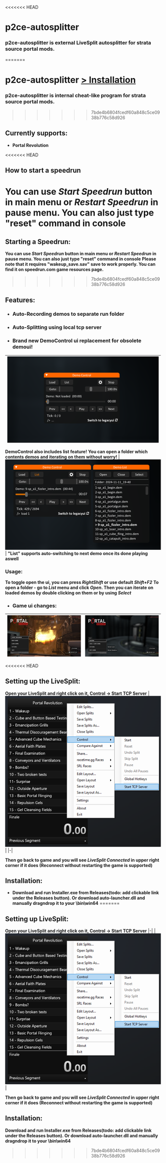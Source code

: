 <<<<<<< HEAD
# p2ce-autosplitter
### p2ce-autosplitter is external LiveSplit autosplitter for strata source portal mods.
=======
# p2ce-autosplitter **[> Installation](#Installation)**
### p2ce-autosplitter is internal cheat-like program for strata source portal mods.
>>>>>>> 7bde4b6804fcedf60a848c5ce0938b776c58d926

## **Currently supports:**
- **Portal Revolution**

<<<<<<< HEAD
## **How to start a speedrun**
**You can use *Start Speedrun* button in main menu or *Restart Speedrun* in pause menu. You can also just type "reset" command in console**
=======
## **Starting a Speedrun:**
**You can use *Start Speedrun* button in main menu or *Restart Speedrun* in pause menu. You can also just type "reset" command in console**
**Please note that it requires "wakeup_save.sav" save to work properly. You can find it on speedrun.com game resources page.**
>>>>>>> 7bde4b6804fcedf60a848c5ce0938b776c58d926

## Features:
- ### **Auto-Recording demos to separate run folder**
- ### **Auto-Splitting using local tcp server**
- ### **Brand new DemoControl ui replacement for obsolete demoui!**
| ![img](images/democontrol_preview.png) |
|-|
**DemoControl also includes list feature!**
**You can open a folder which contents demos and iterating on them without worry!**
| ![img](images/democontrol_list_preview.png) |
**"List" supports auto-switching to next demo once its done playing aswell**

### Usage:
**To toggle open the ui, you can press *RightShift* or use default *Shift+F2***
**To open a folder - go to *List* menu and click *Open*. Then you can iterate on loaded demos by double clicking on them or by using *Select***
- ### **Game ui changes:**
| ![img](images/mainmenu_ui_preview.png) | ![img](images/mainmenu_ui_preview2.png) |
|-|-|
<<<<<<< HEAD
## Setting up the LiveSplit:
**Open your LiveSplit and right click on it, Control -> Start TCP Server**
| ![img](images/livesplit_setup.png) |
|-|

**Then go back to game and you will see *LiveSplit Connected* in upper right corner if it does (Reconnect without restarting the game is supported)**
## Installation:
- **Download and run Installer.exe from Releases(todo: add clickable link under the Releases button). Or download auto-launcher.dll and manually dragndrop it to your \bin\win64**
=======

## Setting up LiveSplit:
**Open your LiveSplit and right click on it, Control -> Start TCP Server**
|-|
| ![img](images/livesplit_setup.png) |

**Then go back to game and you will see *LiveSplit Connected* in upper right corner if it does (Reconnect without restarting the game is supported)**
## Installation:
**Download and run Installer.exe from Releases(todo: add clickable link under the Releases button). Or download auto-launcher.dll and manually dragndrop it to your \bin\win64**
>>>>>>> 7bde4b6804fcedf60a848c5ce0938b776c58d926
